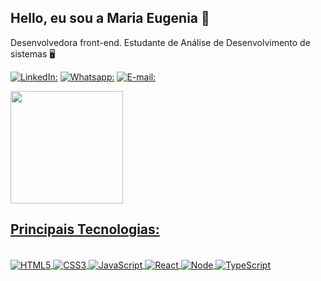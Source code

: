 ## Hello, eu sou a Maria Eugenia 👋
Desenvolvedora front-end. 
Estudante de Análise de Desenvolvimento de sistemas 🖥️

[![LinkedIn:](https://img.shields.io/badge/LinkedIn-0077B5?style=for-the-badge&logo=linkedin&logoColor=white)](https://www.linkedin.com/in/mariaeugeniavanderley/)
[![Whatsapp:](https://img.shields.io/badge/WhatsApp-25D366?style=for-the-badge&logo=whatsapp&logoColor=white)](https://wa.me/+5547936181509)
[![E-mail:](https://img.shields.io/badge/Gmail-D14836?style=for-the-badge&logo=gmail&logoColor=white)](eugeniialima@gmail.com)


<div>
  <a href="https://github.com/Eugeniialima">
    <img height="180em" src="https://github-readme-stats.vercel.app/api?username=Eugeniialima&show_icons=true&theme=radical">
</div>
    
## Principais Tecnologias:    
<div style= "display: inline_block"><br/>
  <img align="center" alt="HTML5" src= "https://img.shields.io/badge/HTML5-E34F26?style=for-the-badge&logo=html5&logoColor=white"/>
  <img align="center" alt="CSS3" src= "https://img.shields.io/badge/CSS3-1572B6?style=for-the-badge&logo=css3&logoColor=white"/>
  <img align="center" alt="JavaScript" src= "https://img.shields.io/badge/JavaScript-F7DF1E?style=for-the-badge&logo=javascript&logoColor=black"/>
  <img align="center" alt="React" src= "https://img.shields.io/badge/React-20232A?style=for-the-badge&logo=react&logoColor=61DAFB"/>
  <img align="center" alt="Node" src= "https://img.shields.io/badge/Node.js-43853D?style=for-the-badge&logo=node.js&logoColor=white"/>
  <img align="center" alt="TypeScript" src= "https://img.shields.io/badge/TypeScript-007ACC?style=for-the-badge&logo=typescript&logoColor=white"/>
</div><br/>
